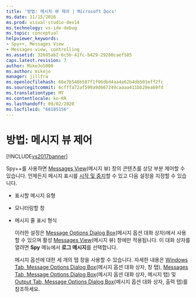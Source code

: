 ```yaml
---
title: '방법: 메시지 뷰 제어 | Microsoft Docs'
ms.date: 11/15/2016
ms.prod: visual-studio-dev14
ms.technology: vs-ide-debug
ms.topic: conceptual
helpviewer_keywords:
- Spy++, Messages View
- Messages view, controlling
ms.assetid: 32685ab2-6c5b-41fc-b429-29260caef585
caps.latest.revision: 7
author: MikeJo5000
ms.author: mikejo
manager: jillfra
ms.openlocfilehash: 66e7b546b507f1f96dbd4aa4a62b4db501eff2fc
ms.sourcegitcommit: 6cfffa72af599a9d667249caaaa411bb28ea69fd
ms.translationtype: MT
ms.contentlocale: ko-KR
ms.lasthandoff: 09/02/2020
ms.locfileid: "68185156"
---
```

# <a name="how-to-control-messages-view"></a>방법: 메시지 뷰 제어
[!INCLUDE[vs2017banner](../includes/vs2017banner.md)]

Spy++를 사용하면 [Messages View](../debugger/messages-view.md)(메시지 뷰) 창의 콘텐츠를 상당 부분 제어할 수 있습니다. 언제든지 메시지 표시를 [시작 및 중지](../debugger/how-to-start-and-stop-the-message-log-display.md)할 수 있고 다음 설정을 지정할 수 있습니다.  
  
- 표시할 메시지 유형  
  
- 모니터링할 창  
  
- 메시지 줄 표시 형식  
  
  이러한 설정은 [Message Options Dialog Box](../debugger/message-options-dialog-box.md)(메시지 옵션 대화 상자)에서 사용할 수 있으며 활성 [Messages View](../debugger/messages-view.md)(메시지 뷰) 창에만 적용됩니다. 이 대화 상자를 열려면 **Spy** 메뉴에서 **로그 메시지**를 선택합니다.  
  
  메시지 옵션에 대한 세 개의 탭 창을 사용할 수 있습니다. 자세한 내용은 [Windows Tab, Message Options Dialog Box](../debugger/windows-tab-message-options-dialog-box.md)(메시지 옵션 대화 상자, 창 탭), [Messages Tab, Message Options Dialog Box](../debugger/messages-tab-message-options-dialog-box.md)(메시지 옵션 대화 상자, 메시지 탭) 및 [Output Tab, Message Options Dialog Box](../debugger/output-tab-message-options-dialog-box.md)(메시지 옵션 대화 상자, 출력 탭)를 참조하세요.
